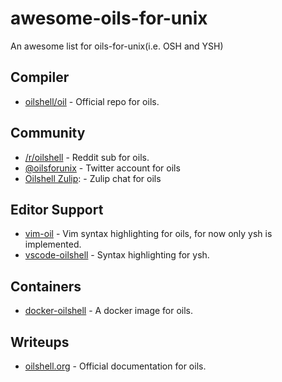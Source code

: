 # awesome-oils-for-unix
An awesome list for oils-for-unix(i.e. OSH and YSH)

## Compiler

- [oilshell/oil](https://github.com/oilshell/oil) - Official repo for oils.

## Community
- [/r/oilshell](https://www.reddit.com/r/oilshell/) - Reddit sub for oils.
- [@oilsforunix](https://twitter.com/oilsforunix) - Twitter account for oils
- [Oilshell Zulip](https://oilshell.zulipchat.com/): - Zulip chat for oils

## Editor Support

- [vim-oil](https://github.com/glyh/vim-oil) - Vim syntax highlighting for oils, for now only ysh is implemented.
- [vscode-oilshell](https://github.com/karino2/vscode-oilshell) - Syntax highlighting for ysh.

## Containers

- [docker-oilshell](https://github.com/hectorm/docker-oilshell) - A docker image for oils.

## Writeups

- [oilshell.org](https://www.oilshell.org/) - Official documentation for oils.


